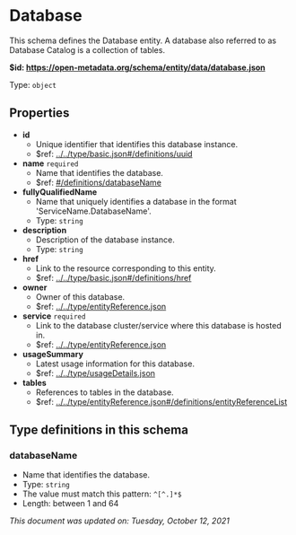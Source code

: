 # Database

This schema defines the Database entity. A database also referred to as Database Catalog is a collection of tables.

**$id: https://open-metadata.org/schema/entity/data/database.json**

Type: `object`

## Properties
 - **id**
   - Unique identifier that identifies this database instance.
   - $ref: [../../type/basic.json#/definitions/uuid](../types/basic.md#uuid)
 - **name** `required`
   - Name that identifies the database.
   - $ref: [#/definitions/databaseName](#databasename)
 - **fullyQualifiedName**
   - Name that uniquely identifies a database in the format 'ServiceName.DatabaseName'.
   - Type: `string`
 - **description**
   - Description of the database instance.
   - Type: `string`
 - **href**
   - Link to the resource corresponding to this entity.
   - $ref: [../../type/basic.json#/definitions/href](../types/basic.md#href)
 - **owner**
   - Owner of this database.
   - $ref: [../../type/entityReference.json](../types/entityreference.md)
 - **service** `required`
   - Link to the database cluster/service where this database is hosted in.
   - $ref: [../../type/entityReference.json](../types/entityreference.md)
 - **usageSummary**
   - Latest usage information for this database.
   - $ref: [../../type/usageDetails.json](../types/usagedetails.md)
 - **tables**
   - References to tables in the database.
   - $ref: [../../type/entityReference.json#/definitions/entityReferenceList](../types/entityreference.md#entityreferencelist)


## Type definitions in this schema
### databaseName

 - Name that identifies the database.
 - Type: `string`
 - The value must match this pattern: `^[^.]*$`
 - Length: between 1 and 64



_This document was updated on: Tuesday, October 12, 2021_